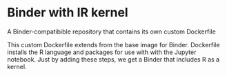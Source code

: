 # Binder with IR kernel

A Binder-compatibible repository that contains its own custom Dockerfile

This custom Dockerfile extends from the base image for Binder.
Dockerfile installs the R language and packages for use with with the Jupyter notebook. Just by adding these steps, we get a Binder that includes R as a kernel.

